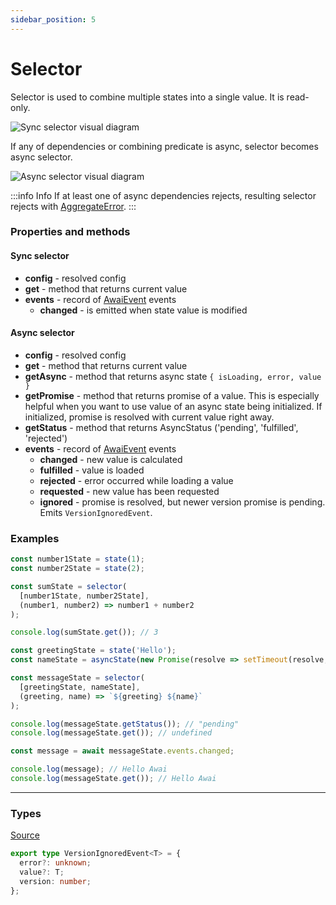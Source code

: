 ```yaml
---
sidebar_position: 5
---
```


# Selector

Selector is used to combine multiple states into a single value. It is read-only.


![Sync selector visual diagram](/diagrams/SyncSelector.svg "Sync selector visual diagram")

If any of dependencies or combining predicate is async, selector becomes async selector.

![Async selector visual diagram](/diagrams/AsyncSelector.svg "Async selector visual diagram")

:::info Info
If at least one of async dependencies rejects, resulting selector rejects with [AggregateError](https://developer.mozilla.org/en-US/docs/Web/JavaScript/Reference/Global_Objects/AggregateError).
:::

### Properties and methods

#### Sync selector
- **config** - resolved config
- **get** - method that returns current value
- **events** - record of [AwaiEvent](/awai-event) events
  - **changed** - is emitted when state value is modified

#### Async selector
- **config** - resolved config
- **get** - method that returns current value
- **getAsync** - method that returns async state `{ isLoading, error, value }`
- **getPromise** - method that returns promise of a value. This is especially helpful when you want to use value of an async state being initialized. If initialized, promise is resolved with current value right away.
- **getStatus** - method that returns AsyncStatus ('pending', 'fulfilled', 'rejected')
- **events** - record of [AwaiEvent](/awai-event) events
  - **changed** - new value is calculated
  - **fulfilled** - value is loaded
  - **rejected** - error occurred while loading a value
  - **requested** - new value has been requested
  - **ignored** - promise is resolved, but newer version promise is pending. Emits `VersionIgnoredEvent`.

### Examples

```ts title="Usage example - Sync Selector"
const number1State = state(1);
const number2State = state(2);

const sumState = selector(
  [number1State, number2State],
  (number1, number2) => number1 + number2
);

console.log(sumState.get()); // 3
```

```ts title="Usage example - Async Selector"
const greetingState = state('Hello');
const nameState = asyncState(new Promise(resolve => setTimeout(resolve, 100, 'Awai')));

const messageState = selector(
  [greetingState, nameState],
  (greeting, name) => `${greeting} ${name}`
);

console.log(messageState.getStatus()); // "pending"
console.log(messageState.get()); // undefined

const message = await messageState.events.changed;

console.log(message); // Hello Awai
console.log(messageState.get()); // Hello Awai
```

---

### Types

[Source](https://github.com/yuriyyakym/awai/blob/master/src/selector/types.ts)

```ts
export type VersionIgnoredEvent<T> = {
  error?: unknown;
  value?: T;
  version: number;
};
```
